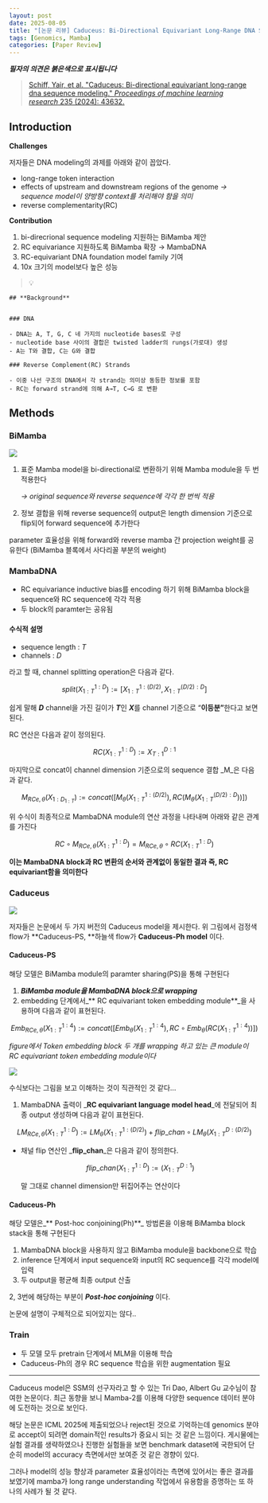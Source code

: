```yaml
---
layout: post
date: 2025-08-05
title: "[논문 리뷰] Caduceus: Bi-Directional Equivariant Long-Range DNA Sequence Modeling"
tags: [Genomics, Mamba]
categories: [Paper Review]
---
```


<span class="notion-red">_**필자의 의견은 붉은색으로 표시됩니다**_</span>


> [Schiff, Yair, et al. "Caduceus: Bi-directional equivariant long-range dna sequence modeling." ](https://pmc.ncbi.nlm.nih.gov/articles/PMC12189541/)[_Proceedings of machine learning research_](https://pmc.ncbi.nlm.nih.gov/articles/PMC12189541/)[ 235 (2024): 43632.](https://pmc.ncbi.nlm.nih.gov/articles/PMC12189541/)



## Introduction


**Challenges**


저자들은 DNA modeling의 과제를 아래와 같이 꼽았다.

- long-range token interaction
- effects of upstream and downstream regions of the genome 
_→ sequence model이 양방향 context를 처리해야 함을 의미_
- reverse complementarity(RC)

**Contribution**

1. bi-direcrional sequence modeling 지원하는 BiMamba 제안
1. RC equivariance 지원하도록 BiMamba 확장 → MambaDNA
1. RC-equivariant DNA foundation model family 기여
1. 10x 크기의 model보다 높은 성능

> 💡 


	## **Background**


	### DNA

	- DNA는 A, T, G, C 네 가지의 nucleotide bases로 구성
	- nucleotide base 사이의 결합은 twisted ladder의 rungs(가로대) 생성
	- A는 T와 결합, C는 G와 결합

	### Reverse Complement(RC) Strands

	- 이중 나선 구조의 DNA에서 각 strand는 의미상 동등한 정보를 포함
	- RC는 forward strand에 의해 A→T, C→G 로 변환


## Methods



### BiMamba


![](https://prod-files-secure.s3.us-west-2.amazonaws.com/542b861c-36a8-4051-84e5-8804b6728dba/2c247d59-7815-4980-99f0-8f0d21f445a7/image.png?X-Amz-Algorithm=AWS4-HMAC-SHA256&X-Amz-Content-Sha256=UNSIGNED-PAYLOAD&X-Amz-Credential=ASIAZI2LB466RBWP6XMO%2F20250904%2Fus-west-2%2Fs3%2Faws4_request&X-Amz-Date=20250904T121503Z&X-Amz-Expires=3600&X-Amz-Security-Token=IQoJb3JpZ2luX2VjEPT%2F%2F%2F%2F%2F%2F%2F%2F%2F%2FwEaCXVzLXdlc3QtMiJHMEUCIBJ%2Bpnv%2B0kpAk8eC09G5A6xedbDnGk7ZT%2FG0rdgp0JJ5AiEAmEc7wA2TXx%2Be4PKXWYb9QVjTsJC657zx8yNmN0Kxb%2BUq%2FwMIXRAAGgw2Mzc0MjMxODM4MDUiDOiQuh%2BESgetsTsDyCrcA7XacCYvuMtYOlkgrpC05HDR9ci2zFB6FOvXlcWsDenASeiBKofFgeavnnxAlbQasWYivGH7oqY5yI3CTmv3eh9BtEc9XqjoGua88bUM6Bs8UA8d5E4pxzL68HzD03L%2BtYHN7PqjKm6eAzlnsZyudb9nJyC%2FjShz%2B64wwKQ9vSgkcJ3G3LdIlwu7V5hHgWGxVRsRTP2Yjuj2Y%2FNscSnmDYBszDjS0IA24aqDScBlj%2BXE8mXCEmrx%2BW43qSJf35%2BKkOQAOzrpdc7sJrh0%2FQaHnN1XAIHINn0quPaFPriaIB7fVmjwOOmNaLveMeCu3mtp%2FVNUUkd6Td%2FaVKS%2FOUok5GKjGIU9e8jJdW7uxKXivSp1Ffmdtk4Gv20yZ6GCN2tL4EM0Pws1S6P2NFDHBBaP5Bcb7fuz1EAwBBa3DMqOld7gRVj0amzpJOMPwe92n4xN7%2BxMtQo6pUUHpJTtMfE%2BhTk8bDgIVp%2Fm9FXM5pGFng7ONOG0MmNJNexh81PtUseJ1g0lPCoPgtNGHe%2F%2BarbYjXCDrF1cId6iZewFg3h1ZwiV7cbMbobDDzjyPEG9nhB4hGxCAD1TVoHOwSHGDCBG%2BAZh161TXAAOuqeXNGRma6DIX7lr2GsApslf4nygMJ395cUGOqUBN9Z4CbmTdXuybmT29Qq9PeKTizOzq3MmO8qguMRW4zmeRcpCulFCQ%2FdIwBbEdnjiAI6EinTywv18c73%2BU34LskLBtGrjBMf%2FNXALVxzcfosEbECJIBNS7ibB0Fn5pqTSRvS9Nc2a%2BSF9eSK4DTMeIKhsraWGUrdzkKW65XtLzn4pw5zQktuhGt8NixejDGb4Z1%2F46OohrDsvQvyw%2FgcLkMIAXdH%2F&X-Amz-Signature=39181f2c2c1647aba554dd3225b1e4658e4c6b2f35226ce93401c088143de7a3&X-Amz-SignedHeaders=host&x-amz-checksum-mode=ENABLED&x-id=GetObject)

1. 표준 Mamba model을 bi-directional로 변환하기 위해 Mamba module을 두 번 적용한다

	_→ original sequence와 reverse sequence에 각각 한 번씩 적용_

1. 정보 결합을 위해 reverse sequence의 output은 length dimension 기준으로 flip되어 forward sequence에 추가한다

parameter 효율성을 위해 forward와 reverse mamba 간 projection weight를 공유한다 (BiMamba 블록에서 사다리꼴 부분의 weight)



### MambaDNA

- RC equivariance inductive bias를 encoding 하기 위해 BiMamba block을 sequence와 RC sequence에 각각 적용
- 두 block의 paramter는 공유됨


#### 수식적 설명

- sequence length : _T_
- channels : _D_

라고 할 때,  channel splitting operation은 다음과 같다.


$$
split(X^{1:D}_{1:T}):=[X^{1:(D/2)}_{1:T},X^{(D/2):D}_{1:T}]
$$


<span class="notion-red">쉽게 말해 </span><span class="notion-red">_**D**_</span><span class="notion-red"> channel을 가진 길이가 </span><span class="notion-red">_**T**_</span><span class="notion-red">인 </span><span class="notion-red">_**X**_</span><span class="notion-red">를 channel 기준으로 “</span><span class="notion-red">**이등분”**</span><span class="notion-red">한다고 보면 된다.</span>


RC 연산은 다음과 같이 정의된다.


$$
RC(X^{1:D}_{1:T}):=X^{D:1}_{T:1}
$$


마지막으로 concat이 channel dimension 기준으로의 sequence 결합 _M_은 다음과 같다.


$$
M_{RCe,\theta}(X_{1:D_{1:T}}):=concat([M_{\theta}(X^{1:(D/2)}_{1:T}),RC(M_{\theta}(X^{(D/2):D}_{1:T}))])
$$


위 수식이 최종적으로 MambaDNA module의 연산 과정을 나타내며 아래와 같은 관계를 가진다


$$
RC\circ M_{RCe,\theta}(X^{1:D}_{1:T}) = M_{RCe,\theta} \circ RC(X^{1:D}_{1:T})
$$


**이는 MambaDNA block과 RC 변환의 순서와 관계없이 동일한 결과 즉, RC equivariant함을 의미한다**



### Caduceus


![](https://prod-files-secure.s3.us-west-2.amazonaws.com/542b861c-36a8-4051-84e5-8804b6728dba/f94a60d7-8145-473b-aef9-7c68d3ec604a/image.png?X-Amz-Algorithm=AWS4-HMAC-SHA256&X-Amz-Content-Sha256=UNSIGNED-PAYLOAD&X-Amz-Credential=ASIAZI2LB466RBWP6XMO%2F20250904%2Fus-west-2%2Fs3%2Faws4_request&X-Amz-Date=20250904T121503Z&X-Amz-Expires=3600&X-Amz-Security-Token=IQoJb3JpZ2luX2VjEPT%2F%2F%2F%2F%2F%2F%2F%2F%2F%2FwEaCXVzLXdlc3QtMiJHMEUCIBJ%2Bpnv%2B0kpAk8eC09G5A6xedbDnGk7ZT%2FG0rdgp0JJ5AiEAmEc7wA2TXx%2Be4PKXWYb9QVjTsJC657zx8yNmN0Kxb%2BUq%2FwMIXRAAGgw2Mzc0MjMxODM4MDUiDOiQuh%2BESgetsTsDyCrcA7XacCYvuMtYOlkgrpC05HDR9ci2zFB6FOvXlcWsDenASeiBKofFgeavnnxAlbQasWYivGH7oqY5yI3CTmv3eh9BtEc9XqjoGua88bUM6Bs8UA8d5E4pxzL68HzD03L%2BtYHN7PqjKm6eAzlnsZyudb9nJyC%2FjShz%2B64wwKQ9vSgkcJ3G3LdIlwu7V5hHgWGxVRsRTP2Yjuj2Y%2FNscSnmDYBszDjS0IA24aqDScBlj%2BXE8mXCEmrx%2BW43qSJf35%2BKkOQAOzrpdc7sJrh0%2FQaHnN1XAIHINn0quPaFPriaIB7fVmjwOOmNaLveMeCu3mtp%2FVNUUkd6Td%2FaVKS%2FOUok5GKjGIU9e8jJdW7uxKXivSp1Ffmdtk4Gv20yZ6GCN2tL4EM0Pws1S6P2NFDHBBaP5Bcb7fuz1EAwBBa3DMqOld7gRVj0amzpJOMPwe92n4xN7%2BxMtQo6pUUHpJTtMfE%2BhTk8bDgIVp%2Fm9FXM5pGFng7ONOG0MmNJNexh81PtUseJ1g0lPCoPgtNGHe%2F%2BarbYjXCDrF1cId6iZewFg3h1ZwiV7cbMbobDDzjyPEG9nhB4hGxCAD1TVoHOwSHGDCBG%2BAZh161TXAAOuqeXNGRma6DIX7lr2GsApslf4nygMJ395cUGOqUBN9Z4CbmTdXuybmT29Qq9PeKTizOzq3MmO8qguMRW4zmeRcpCulFCQ%2FdIwBbEdnjiAI6EinTywv18c73%2BU34LskLBtGrjBMf%2FNXALVxzcfosEbECJIBNS7ibB0Fn5pqTSRvS9Nc2a%2BSF9eSK4DTMeIKhsraWGUrdzkKW65XtLzn4pw5zQktuhGt8NixejDGb4Z1%2F46OohrDsvQvyw%2FgcLkMIAXdH%2F&X-Amz-Signature=e756361ad030723c2ea5883976a1b23d762f62c766e7d1d76df928f567bcb5da&X-Amz-SignedHeaders=host&x-amz-checksum-mode=ENABLED&x-id=GetObject)


저자들은 논문에서 두 가지 버전의 Caduceus model을 제시한다. 위 그림에서 검정색 flow가 **Caduceus-PS, **하늘색 flow가 **Caduceus-Ph model** 이다.



#### Caduceus-PS


해당 모델은 BiMamba module의 paramter sharing(PS)을 통해 구현된다

1. _**BiMamba module을 MambaDNA block으로 wrapping**_
1. embedding 단계에서_** RC equivariant token embedding module**_을 사용하며 다음과 같이 표현된다.

$$
Emb_{RCe,\theta}(X^{1:4}_{1:T}):=concat([Emb_{\theta}(X^{1:4}_{1:T}),RC \circ Emb_{\theta}(RC(X^{1:4}_{1:T}))])
$$


_figure에서 Token embedding block 두 개를 wrapping 하고 있는 큰 module이 RC equivariant token embedding module이다_


![](https://prod-files-secure.s3.us-west-2.amazonaws.com/542b861c-36a8-4051-84e5-8804b6728dba/b175e4da-71eb-4e91-8c23-a06dabe673c9/image.png?X-Amz-Algorithm=AWS4-HMAC-SHA256&X-Amz-Content-Sha256=UNSIGNED-PAYLOAD&X-Amz-Credential=ASIAZI2LB466RBWP6XMO%2F20250904%2Fus-west-2%2Fs3%2Faws4_request&X-Amz-Date=20250904T121503Z&X-Amz-Expires=3600&X-Amz-Security-Token=IQoJb3JpZ2luX2VjEPT%2F%2F%2F%2F%2F%2F%2F%2F%2F%2FwEaCXVzLXdlc3QtMiJHMEUCIBJ%2Bpnv%2B0kpAk8eC09G5A6xedbDnGk7ZT%2FG0rdgp0JJ5AiEAmEc7wA2TXx%2Be4PKXWYb9QVjTsJC657zx8yNmN0Kxb%2BUq%2FwMIXRAAGgw2Mzc0MjMxODM4MDUiDOiQuh%2BESgetsTsDyCrcA7XacCYvuMtYOlkgrpC05HDR9ci2zFB6FOvXlcWsDenASeiBKofFgeavnnxAlbQasWYivGH7oqY5yI3CTmv3eh9BtEc9XqjoGua88bUM6Bs8UA8d5E4pxzL68HzD03L%2BtYHN7PqjKm6eAzlnsZyudb9nJyC%2FjShz%2B64wwKQ9vSgkcJ3G3LdIlwu7V5hHgWGxVRsRTP2Yjuj2Y%2FNscSnmDYBszDjS0IA24aqDScBlj%2BXE8mXCEmrx%2BW43qSJf35%2BKkOQAOzrpdc7sJrh0%2FQaHnN1XAIHINn0quPaFPriaIB7fVmjwOOmNaLveMeCu3mtp%2FVNUUkd6Td%2FaVKS%2FOUok5GKjGIU9e8jJdW7uxKXivSp1Ffmdtk4Gv20yZ6GCN2tL4EM0Pws1S6P2NFDHBBaP5Bcb7fuz1EAwBBa3DMqOld7gRVj0amzpJOMPwe92n4xN7%2BxMtQo6pUUHpJTtMfE%2BhTk8bDgIVp%2Fm9FXM5pGFng7ONOG0MmNJNexh81PtUseJ1g0lPCoPgtNGHe%2F%2BarbYjXCDrF1cId6iZewFg3h1ZwiV7cbMbobDDzjyPEG9nhB4hGxCAD1TVoHOwSHGDCBG%2BAZh161TXAAOuqeXNGRma6DIX7lr2GsApslf4nygMJ395cUGOqUBN9Z4CbmTdXuybmT29Qq9PeKTizOzq3MmO8qguMRW4zmeRcpCulFCQ%2FdIwBbEdnjiAI6EinTywv18c73%2BU34LskLBtGrjBMf%2FNXALVxzcfosEbECJIBNS7ibB0Fn5pqTSRvS9Nc2a%2BSF9eSK4DTMeIKhsraWGUrdzkKW65XtLzn4pw5zQktuhGt8NixejDGb4Z1%2F46OohrDsvQvyw%2FgcLkMIAXdH%2F&X-Amz-Signature=4dc24f4b6bb7e321ef24d48ce699006d7923f4154fd3996968fa8bc16afba0a3&X-Amz-SignedHeaders=host&x-amz-checksum-mode=ENABLED&x-id=GetObject)


<span class="notion-red">수식보다는 그림을 보고 이해하는 것이 직관적인 것 같다…</span>

1. MambaDNA 출력이 _**RC equivariant language model head**_에 전달되어 최종 output 생성하며 다음과 같이 표현된다.

$$
LM_{RCe,\theta}(X^{1:D}_{1:T}):= LM_{\theta}(X^{1:(D/2)}_{1:T})+flip\_chan\circ LM_{\theta}(X^{D:(D/2)}_{1:T})
$$

- 채널 flip 연산인 _**flip\_chan**_은 다음과 같이 정의한다.

	$$
	flip\_chan(X^{1:D}_{1:T}):=(X^{D:1}_{1:T})
	$$


	말 그대로 channel dimension만 뒤집어주는 연산이다



#### Caduceus-Ph


해당 모델은_** Post-hoc conjoining(Ph)**_ 방법론을 이용해 BiMamba block stack을 통해 구현된다

1. MambaDNA block을 사용하지 않고 BiMamba module을 backbone으로 학습
1. inference 단계에서 input sequence와 input의 RC sequence를 각각 model에 입력
1. 두 output을 평균해 최종 output 산출

2, 3번에 해당하는 부분이 _**Post-hoc conjoining**_ 이다.


<span class="notion-red">논문에 설명이 구체적으로 되어있지는 않다..</span>



### Train

- 두 모델 모두 pretrain 단계에서 MLM을 이용해 학습
- Caduceus-Ph의 경우 RC sequence 학습을 위한 augmentation 필요

---


<span class="notion-red">Caduceus model은 SSM의 선구자라고 할 수 있는 Tri Dao, Albert Gu 교수님이 참여한 논문이다. 최근 동향을 보니 Mamba-2를 이용해 다양한 sequence 데이터 분야에 도전하는 것으로 보인다.</span>


<span class="notion-red">해당 논문은 ICML 2025에 제출되었으나 reject된 것으로 기억하는데 genomics 분야로 accept이 되려면 domain적인 results가 중요시 되는 것 같은 느낌이다. 게시물에는 실험 결과를 생략하였으나 진행한 실험들을 보면 benchmark dataset에 국한되어 단순히 model의 accuracy 측면에서만 보여준 것 같은 경향이 있다.</span>


<span class="notion-red">그러나 model의 성능 향상과 parameter 효율성이라는 측면에 있어서는 좋은 결과를 보였기에 mamba가 long range understanding 작업에서 유용함을 증명하는 또 하나의 사례가 될 것 같다.</span>

